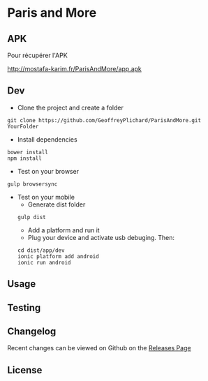 # Paris and More

## APK

Pour récupérer l'APK

http://mostafa-karim.fr/ParisAndMore/app.apk

## Dev

* Clone the project and create a folder
```
git clone https://github.com/GeoffreyPlichard/ParisAndMore.git YourFolder
```
* Install dependencies
```
bower install
npm install
```
* Test on your browser
```
gulp browsersync
```
* Test on your mobile
    * Generate dist folder
    ```
    gulp dist
    ```
    * Add a platform and run it
    * Plug your device and activate usb debuging. Then:
    ```
    cd dist/app/dev
    ionic platform add android
    ionic run android
    ```


## Usage


## Testing


## Changelog

Recent changes can be viewed on Github on the [Releases Page](https://github.com//parisandmore/releases)

## License


